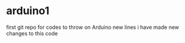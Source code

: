 # arduino1
first git repo for codes to throw on Arduino
new lines 
i have made new changes to this code 
